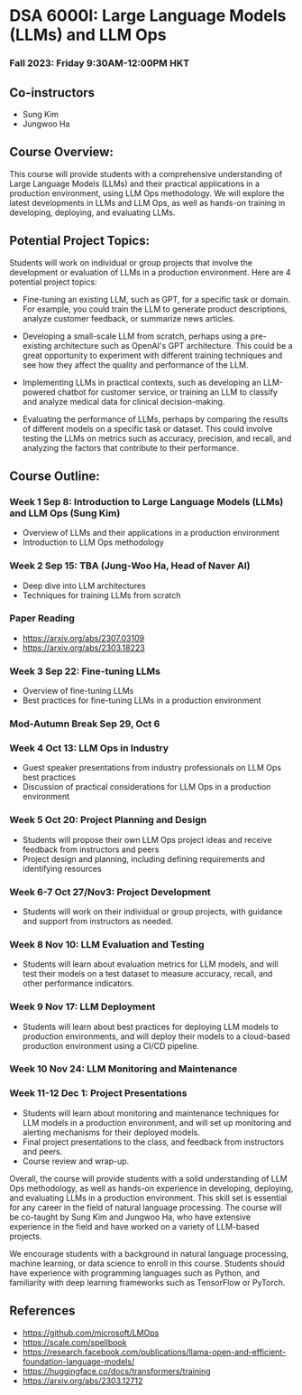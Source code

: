 # DSA 6000I: Large Language Models (LLMs) and LLM Ops
### Fall 2023: Friday 9:30AM-12:00PM HKT

## Co-instructors
* Sung Kim
* Jungwoo Ha

## Course Overview:
This course will provide students with a comprehensive understanding of Large Language Models (LLMs) and their practical applications in a production environment, using LLM Ops methodology. We will explore the latest developments in LLMs and LLM Ops, as well as hands-on training in developing, deploying, and evaluating LLMs.

## Potential Project Topics:
Students will work on individual or group projects that involve the development or evaluation of LLMs in a production environment. Here are 4 potential project topics:

* Fine-tuning an existing LLM, such as GPT, for a specific task or domain. For example, you could train the LLM to generate product descriptions, analyze customer feedback, or summarize news articles.

* Developing a small-scale LLM from scratch, perhaps using a pre-existing architecture such as OpenAI's GPT architecture. This could be a great opportunity to experiment with different training techniques and see how they affect the quality and performance of the LLM.

* Implementing LLMs in practical contexts, such as developing an LLM-powered chatbot for customer service, or training an LLM to classify and analyze medical data for clinical decision-making.

* Evaluating the performance of LLMs, perhaps by comparing the results of different models on a specific task or dataset. This could involve testing the LLMs on metrics such as accuracy, precision, and recall, and analyzing the factors that contribute to their performance.

## Course Outline:

### Week 1 Sep 8: Introduction to Large Language Models (LLMs) and LLM Ops (Sung Kim)
- Overview of LLMs and their applications in a production environment
- Introduction to LLM Ops methodology

### Week 2 Sep 15: TBA (Jung-Woo Ha, Head of Naver AI)
- Deep dive into LLM architectures
- Techniques for training LLMs from scratch

### Paper Reading
- https://arxiv.org/abs/2307.03109
- https://arxiv.org/abs/2303.18223

### Week 3 Sep 22: Fine-tuning LLMs
- Overview of fine-tuning LLMs
- Best practices for fine-tuning LLMs in a production environment

### Mod-Autumn Break Sep 29, Oct 6

### Week 4 Oct 13: LLM Ops in Industry
- Guest speaker presentations from industry professionals on LLM Ops best practices
- Discussion of practical considerations for LLM Ops in a production environment

### Week 5 Oct 20: Project Planning and Design
- Students will propose their own LLM Ops project ideas and receive feedback from instructors and peers
- Project design and planning, including defining requirements and identifying resources

### Week 6-7 Oct 27/Nov3: Project Development
- Students will work on their individual or group projects, with guidance and support from instructors as needed.

### Week 8 Nov 10: LLM Evaluation and Testing
- Students will learn about evaluation metrics for LLM models, and will test their models on a test dataset to measure accuracy, recall, and other performance indicators.

### Week 9 Nov 17: LLM Deployment
- Students will learn about best practices for deploying LLM models to production environments, and will deploy their models to a cloud-based production environment using a CI/CD pipeline.

### Week 10 Nov 24: LLM Monitoring and Maintenance

### Week 11-12 Dec 1: Project Presentations
- Students will learn about monitoring and maintenance techniques for LLM models in a production environment, and will set up monitoring and alerting mechanisms for their deployed models.
- Final project presentations to the class, and feedback from instructors and peers.
- Course review and wrap-up.

Overall, the course will provide students with a solid understanding of LLM Ops methodology, as well as hands-on experience in developing, deploying, and evaluating LLMs in a production environment. This skill set is essential for any career in the field of natural language processing. The course will be co-taught by Sung Kim and Jungwoo Ha, who have extensive experience in the field and have worked on a variety of LLM-based projects.

We encourage students with a background in natural language processing, machine learning, or data science to enroll in this course. Students should have experience with programming languages such as Python, and familiarity with deep learning frameworks such as TensorFlow or PyTorch.

## References
* https://github.com/microsoft/LMOps
* https://scale.com/spellbook
* https://research.facebook.com/publications/llama-open-and-efficient-foundation-language-models/
* https://huggingface.co/docs/transformers/training
* https://arxiv.org/abs/2303.12712

